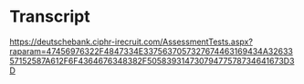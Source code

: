 # Transcript
https://deutschebank.ciphr-irecruit.com/AssessmentTests.aspx?raparam=47456976322F4847334E3375637057327674463169434A3263357152587A612F6F4364676348382F50583931473079477578734641673D3D
